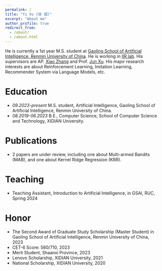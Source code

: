 ```yaml
---
permalink: /
title: "Yi Xu (徐 熠)"
excerpt: "About me"
author_profile: true
redirect_from: 
  - /about/
  - /about.html
---
```


He is currently a 1st year M.S. student at [Gaoling School of Artificial Intelligence, Renmin University of China](http://ai.ruc.edu.cn/english/index.htm). He is working in [IIR lab](https://ruc-iir-lab.github.io/). His supervisors are AP. [Xiao Zhang](https://scholar.google.com/citations?user=5FZ6wbAAAAAJ&hl=zh-CN&oi=ao) and Prof. [Jun Xu](https://scholar.google.com/citations?user=su14mcEAAAAJ). His major research interests are about Reinforcement Learning, Imitation Learning, Recommender System via Language Models, etc. 

Education
======
* *09.2023-present* M.S. student, Artificial Intelligence, Gaoling School of Artificial Intelligence, Renmin University of China.
* *08.2019-06.2023* B.E., Computer Science, School of Computer Science and Technology, XIDIAN University.

Publications
======  
* 2 papers are under review, including one about Multi-armed Bandits (MAB), and one about Kernel Ridge Regression (KRR).

Teaching
======
* Teaching Assistant, Introduction to Artificial Intelligence, in GSAI, RUC, Spring 2024

Honor
======
* The Second Award of Graduate Study Scholarship (Master Student) in Gaoling School of Artificial Intelligence, Renmin University of China, 2023
* CET-6 Score: 580/710, 2023
* Merit Student, Shaanxi Province, 2023
* Lenovo Scholarship, XIDIAN University, 2021
* National Scholarship, XIDIAN University, 2020
